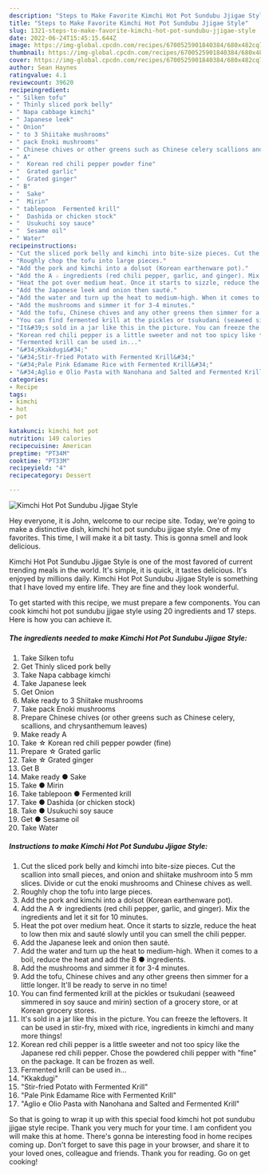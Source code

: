 ```yaml
---
description: "Steps to Make Favorite Kimchi Hot Pot Sundubu Jjigae Style"
title: "Steps to Make Favorite Kimchi Hot Pot Sundubu Jjigae Style"
slug: 1321-steps-to-make-favorite-kimchi-hot-pot-sundubu-jjigae-style
date: 2022-06-24T15:45:15.644Z
image: https://img-global.cpcdn.com/recipes/6700525901840384/680x482cq70/kimchi-hot-pot-sundubu-jjigae-style-recipe-main-photo.jpg
thumbnail: https://img-global.cpcdn.com/recipes/6700525901840384/680x482cq70/kimchi-hot-pot-sundubu-jjigae-style-recipe-main-photo.jpg
cover: https://img-global.cpcdn.com/recipes/6700525901840384/680x482cq70/kimchi-hot-pot-sundubu-jjigae-style-recipe-main-photo.jpg
author: Sean Haynes
ratingvalue: 4.1
reviewcount: 39620
recipeingredient:
- " Silken tofu"
- " Thinly sliced pork belly"
- " Napa cabbage kimchi"
- " Japanese leek"
- " Onion"
- " to 3 Shiitake mushrooms"
- " pack Enoki mushrooms"
- " Chinese chives or other greens such as Chinese celery scallions and chrysanthemum leaves"
- " A"
- "  Korean red chili pepper powder fine"
- "  Grated garlic"
- "  Grated ginger"
- " B"
- "  Sake"
- "  Mirin"
- " tablepoon  Fermented krill"
- "  Dashida or chicken stock"
- "  Usukuchi soy sauce"
- "  Sesame oil"
- " Water"
recipeinstructions:
- "Cut the sliced pork belly and kimchi into bite-size pieces. Cut the scallion into small pieces, and onion and shiitake mushroom into 5 mm slices.  Divide or cut the enoki mushrooms and Chinese chives as well."
- "Roughly chop the tofu into large pieces."
- "Add the pork and kimchi into a dolsot (Korean earthenware pot)."
- "Add the A ☆ ingredients (red chili pepper, garlic, and ginger). Mix the ingredients and let it sit for 10 minutes."
- "Heat the pot over medium heat. Once it starts to sizzle, reduce the heat to low then mix and sauté slowly until you can smell the chili pepper."
- "Add the Japanese leek and onion then sauté."
- "Add the water and turn up the heat to medium-high. When it comes to a boil, reduce the heat and add the B ● ingredients."
- "Add the mushrooms and simmer it for 3-4 minutes."
- "Add the tofu, Chinese chives and any other greens then simmer for a little longer. It&#39;ll be ready to serve in no time!"
- "You can find fermented krill at the pickles or tsukudani (seaweed simmered in soy sauce and mirin) section of a grocery store, or at Korean grocery stores."
- "It&#39;s sold in a jar like this in the picture. You can freeze the leftovers. It can be used in stir-fry, mixed with rice, ingredients in kimchi and many more things!"
- "Korean red chili pepper is a little sweeter and not too spicy like the Japanese red chili pepper. Chose the powdered chili pepper with &#34;fine&#34; on the package. It can be frozen as well."
- "Fermented krill can be used in..."
- "&#34;Kkakdugi&#34;"
- "&#34;Stir-fried Potato with Fermented Krill&#34;"
- "&#34;Pale Pink Edamame Rice with Fermented Krill&#34;"
- "&#34;Aglio e Olio Pasta with Nanohana and Salted and Fermented Krill&#34;"
categories:
- Recipe
tags:
- kimchi
- hot
- pot

katakunci: kimchi hot pot 
nutrition: 149 calories
recipecuisine: American
preptime: "PT34M"
cooktime: "PT33M"
recipeyield: "4"
recipecategory: Dessert

---
```



![Kimchi Hot Pot Sundubu Jjigae Style](https://img-global.cpcdn.com/recipes/6700525901840384/680x482cq70/kimchi-hot-pot-sundubu-jjigae-style-recipe-main-photo.jpg)

Hey everyone, it is John, welcome to our recipe site. Today, we're going to make a distinctive dish, kimchi hot pot sundubu jjigae style. One of my favorites. This time, I will make it a bit tasty. This is gonna smell and look delicious.

Kimchi Hot Pot Sundubu Jjigae Style is one of the most favored of current trending meals in the world. It's simple, it is quick, it tastes delicious. It's enjoyed by millions daily. Kimchi Hot Pot Sundubu Jjigae Style is something that I have loved my entire life. They are fine and they look wonderful.




To get started with this recipe, we must prepare a few components. You can cook kimchi hot pot sundubu jjigae style using 20 ingredients and 17 steps. Here is how you can achieve it.

<!--inarticleads1-->

##### The ingredients needed to make Kimchi Hot Pot Sundubu Jjigae Style:

1. Take  Silken tofu
1. Get  Thinly sliced pork belly
1. Take  Napa cabbage kimchi
1. Take  Japanese leek
1. Get  Onion
1. Make ready  to 3 Shiitake mushrooms
1. Take  pack Enoki mushrooms
1. Prepare  Chinese chives (or other greens such as Chinese celery, scallions, and chrysanthemum leaves)
1. Make ready  A
1. Take  ☆ Korean red chili pepper powder (fine)
1. Prepare  ☆ Grated garlic
1. Take  ☆ Grated ginger
1. Get  B
1. Make ready  ● Sake
1. Take  ● Mirin
1. Take  tablepoon ● Fermented krill
1. Take  ● Dashida (or chicken stock)
1. Take  ● Usukuchi soy sauce
1. Get  ● Sesame oil
1. Take  Water




<!--inarticleads2-->

##### Instructions to make Kimchi Hot Pot Sundubu Jjigae Style:

1. Cut the sliced pork belly and kimchi into bite-size pieces. Cut the scallion into small pieces, and onion and shiitake mushroom into 5 mm slices.  Divide or cut the enoki mushrooms and Chinese chives as well.
1. Roughly chop the tofu into large pieces.
1. Add the pork and kimchi into a dolsot (Korean earthenware pot).
1. Add the A ☆ ingredients (red chili pepper, garlic, and ginger). Mix the ingredients and let it sit for 10 minutes.
1. Heat the pot over medium heat. Once it starts to sizzle, reduce the heat to low then mix and sauté slowly until you can smell the chili pepper.
1. Add the Japanese leek and onion then sauté.
1. Add the water and turn up the heat to medium-high. When it comes to a boil, reduce the heat and add the B ● ingredients.
1. Add the mushrooms and simmer it for 3-4 minutes.
1. Add the tofu, Chinese chives and any other greens then simmer for a little longer. It&#39;ll be ready to serve in no time!
1. You can find fermented krill at the pickles or tsukudani (seaweed simmered in soy sauce and mirin) section of a grocery store, or at Korean grocery stores.
1. It&#39;s sold in a jar like this in the picture. You can freeze the leftovers. It can be used in stir-fry, mixed with rice, ingredients in kimchi and many more things!
1. Korean red chili pepper is a little sweeter and not too spicy like the Japanese red chili pepper. Chose the powdered chili pepper with &#34;fine&#34; on the package. It can be frozen as well.
1. Fermented krill can be used in...
1. &#34;Kkakdugi&#34;
1. &#34;Stir-fried Potato with Fermented Krill&#34;
1. &#34;Pale Pink Edamame Rice with Fermented Krill&#34;
1. &#34;Aglio e Olio Pasta with Nanohana and Salted and Fermented Krill&#34;




So that is going to wrap it up with this special food kimchi hot pot sundubu jjigae style recipe. Thank you very much for your time. I am confident you will make this at home. There's gonna be interesting food in home recipes coming up. Don't forget to save this page in your browser, and share it to your loved ones, colleague and friends. Thank you for reading. Go on get cooking!
